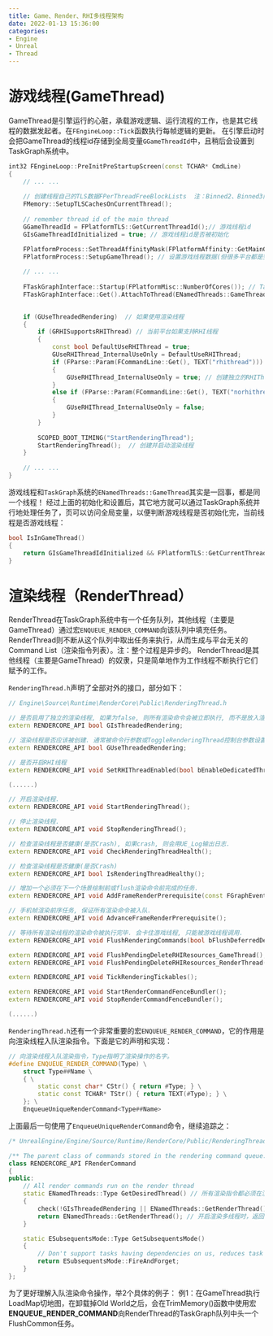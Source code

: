 ```yaml
---
title: Game、Render、RHI多线程架构
date: 2022-01-13 15:36:00
categories:
- Engine
- Unreal
- Thread
---
```

# 游戏线程(GameThread)
GameThread是引擎运行的心脏，承载游戏逻辑、运行流程的工作，也是其它线程的数据发起者。在`FEngineLoop::Tick`函数执行每帧逻辑的更新。
在引擎启动时会把GameThread的线程id存储到全局变量`GGameThreadId`中，且稍后会设置到TaskGraph系统中。
```C++
int32 FEngineLoop::PreInitPreStartupScreen(const TCHAR* CmdLine)
{
    // ... ...
    
    // 创建线程自己的TLS数据FPerThreadFreeBlockLists  注：Binned2、Binned3内存分配器需要
    FMemory::SetupTLSCachesOnCurrentThread();
    
    // remember thread id of the main thread
    GGameThreadId = FPlatformTLS::GetCurrentThreadId();// 游戏线程id
    GIsGameThreadIdInitialized = true; // 游戏线程id是否被初始化

    FPlatformProcess::SetThreadAffinityMask(FPlatformAffinity::GetMainGameMask()); // 设置当前线程的cpu核的相关性  注：防止在多个cpu核心上跳来跳去，引发性能问题
    FPlatformProcess::SetupGameThread(); // 设置游戏线程数据(但很多平台都是空的实现体)
    
    // ... ...
    
    FTaskGraphInterface::Startup(FPlatformMisc::NumberOfCores()); // TaskGraph初始化，并根据当前机器cpu的核数来创建工作线程
    FTaskGraphInterface::Get().AttachToThread(ENamedThreads::GameThread); // 附加到TaskGraph的GameThread命名插槽中. 这样游戏线程便和TaskGraph联动了起来.
    

    if (GUseThreadedRendering)  // 如果使用渲染线程
    {
        if (GRHISupportsRHIThread) // 当前平台如果支持RHI线程
        {
            const bool DefaultUseRHIThread = true;
            GUseRHIThread_InternalUseOnly = DefaultUseRHIThread;
            if (FParse::Param(FCommandLine::Get(), TEXT("rhithread")))
            {
                GUseRHIThread_InternalUseOnly = true; // 创建独立的RHIThread，放加入到TaskGraph中，RHI会跑在TaskGraph的RHIThread上
            }
            else if (FParse::Param(FCommandLine::Get(), TEXT("norhithread")))
            {
                GUseRHIThread_InternalUseOnly = false;
            }
        }
            
        SCOPED_BOOT_TIMING("StartRenderingThread");
        StartRenderingThread();  // 创建并启动渲染线程
    }
    
    // ... ...
}
```
游戏线程和`TaskGraph`系统的`ENamedThreads::GameThread`其实是一回事，都是同一个线程！
经过上面的初始化和设置后，其它地方就可以通过TaskGraph系统并行地处理任务了，页可以访问全局变量，以便判断游戏线程是否初始化完，当前线程是否游戏线程：
```C++
bool IsInGameThread()
{
    return GIsGameThreadIdInitialized && FPlatformTLS::GetCurrentThreadId() == GGameThreadId;
}
```
# 渲染线程（RenderThread）
RenderThread在TaskGraph系统中有一个任务队列，其他线程（主要是GameThread）通过宏`ENQUEUE_RENDER_COMMAND`向该队列中填充任务。
RenderThread则不断从这个队列中取出任务来执行，从而生成与平台无关的Command List（渲染指令列表）。注：整个过程是异步的。
RenderThread是其他线程（主要是GameThread）的奴隶，只是简单地作为工作线程不断执行它们赋予的工作。

`RenderingThread.h`声明了全部对外的接口，部分如下：
```C++
// Engine\Source\Runtime\RenderCore\Public\RenderingThread.h

// 是否启用了独立的渲染线程, 如果为false, 则所有渲染命令会被立即执行, 而不是放入渲染命令队列.
extern RENDERCORE_API bool GIsThreadedRendering;

// 渲染线程是否应该被创建. 通常被命令行参数或ToggleRenderingThread控制台参数设置.
extern RENDERCORE_API bool GUseThreadedRendering;

// 是否开启RHI线程
extern RENDERCORE_API void SetRHIThreadEnabled(bool bEnableDedicatedThread, bool bEnableRHIOnTaskThreads);

(......)

// 开启渲染线程.
extern RENDERCORE_API void StartRenderingThread();

// 停止渲染线程.
extern RENDERCORE_API void StopRenderingThread();

// 检查渲染线程是否健康(是否Crash), 如果crash, 则会用UE_Log输出日志.
extern RENDERCORE_API void CheckRenderingThreadHealth();

// 检查渲染线程是否健康(是否Crash)
extern RENDERCORE_API bool IsRenderingThreadHealthy();

// 增加一个必须在下一个场景绘制前或flush渲染命令前完成的任务.
extern RENDERCORE_API void AddFrameRenderPrerequisite(const FGraphEventRef& TaskToAdd);

// 手机帧渲染前序任务, 保证所有渲染命令被入队.
extern RENDERCORE_API void AdvanceFrameRenderPrerequisite();

// 等待所有渲染线程的渲染命令被执行完毕. 会卡住游戏线程, 只能被游戏线程调用.
extern RENDERCORE_API void FlushRenderingCommands(bool bFlushDeferredDeletes = false);

extern RENDERCORE_API void FlushPendingDeleteRHIResources_GameThread();
extern RENDERCORE_API void FlushPendingDeleteRHIResources_RenderThread();

extern RENDERCORE_API void TickRenderingTickables();

extern RENDERCORE_API void StartRenderCommandFenceBundler();
extern RENDERCORE_API void StopRenderCommandFenceBundler();

(......)
```

`RenderingThread.h`还有一个非常重要的宏`ENQUEUE_RENDER_COMMAND`，它的作用是向渲染线程入队渲染指令。下面是它的声明和实现：
```C++
// 向渲染线程入队渲染指令，Type指明了渲染操作的名字。
#define ENQUEUE_RENDER_COMMAND(Type) \
    struct Type##Name \
    { \
        static const char* CStr() { return #Type; } \
        static const TCHAR* TStr() { return TEXT(#Type); } \
    }; \
    EnqueueUniqueRenderCommand<Type##Name>
```
上面最后一句使用了`EnqueueUniqueRenderCommand`命令，继续追踪之：
```C++
/* UnrealEngine/Engine/Source/Runtime/RenderCore/Public/RenderingThread.h */

/** The parent class of commands stored in the rendering command queue. */
class RENDERCORE_API FRenderCommand
{
public:
    // All render commands run on the render thread
    static ENamedThreads::Type GetDesiredThread() // 所有渲染指令都必须在渲染线程执行。
    {
        check(!GIsThreadedRendering || ENamedThreads::GetRenderThread() != ENamedThreads::GameThread);
        return ENamedThreads::GetRenderThread(); // 开启渲染多线程时，返回渲染线程。不开启渲染多线程时，返回GameThread
    }

    static ESubsequentsMode::Type GetSubsequentsMode()
    {
        // Don't support tasks having dependencies on us, reduces task graph overhead tracking and dealing with subsequents
        return ESubsequentsMode::FireAndForget;
    }
};
```
为了更好理解入队渲染命令操作，举2个具体的例子：
例1：在GameThread执行LoadMap切地图，在卸载掉Old World之后，会在TrimMemory()函数中使用宏**ENQUEUE_RENDER_COMMAND**向RenderThread的TaskGraph队列中头一个FlushCommon任务。